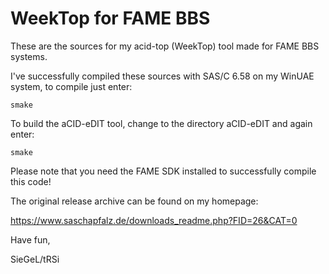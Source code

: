 # WeekTop for FAME BBS

These are the sources for my acid-top (WeekTop) tool made for FAME BBS systems.


I've successfully compiled these sources with SAS/C 6.58 on my WinUAE system,
to compile just enter:

```
smake
```

To build the aCID-eDIT tool, change to the directory aCID-eDIT and again enter:

```
smake
```


Please note that you need the FAME SDK installed to successfully compile this code!

The original release archive can be found on my homepage:

https://www.saschapfalz.de/downloads_readme.php?FID=26&CAT=0


Have fun,

SieGeL/tRSi
